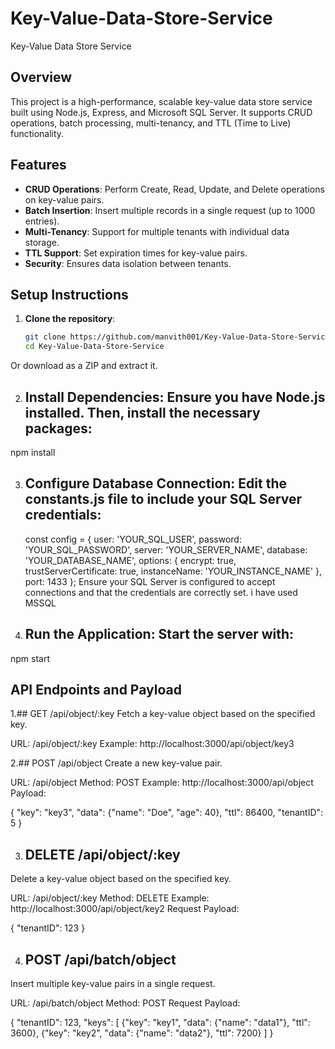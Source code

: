# Key-Value-Data-Store-Service
Key-Value Data Store Service

## Overview

This project is a high-performance, scalable key-value data store service built using Node.js, Express, and Microsoft SQL Server. It supports CRUD operations, batch processing, multi-tenancy, and TTL (Time to Live) functionality.

## Features

- **CRUD Operations**: Perform Create, Read, Update, and Delete operations on key-value pairs.
- **Batch Insertion**: Insert multiple records in a single request (up to 1000 entries).
- **Multi-Tenancy**: Support for multiple tenants with individual data storage.
- **TTL Support**: Set expiration times for key-value pairs.
- **Security**: Ensures data isolation between tenants.

## Setup Instructions

1. **Clone the repository**:
   ```bash
   git clone https://github.com/manvith001/Key-Value-Data-Store-Service.git
   cd Key-Value-Data-Store-Service
Or download as a ZIP and extract it.

2. ## Install Dependencies: Ensure you have Node.js installed. Then, install the necessary packages:
  npm install


3. ## Configure Database Connection: Edit the constants.js file to include your SQL Server credentials:
   const config = {
    user: 'YOUR_SQL_USER',
    password: 'YOUR_SQL_PASSWORD',
    server: 'YOUR_SERVER_NAME',
    database: 'YOUR_DATABASE_NAME',
    options: {
        encrypt: true,
        trustServerCertificate: true,
        instanceName: 'YOUR_INSTANCE_NAME'
    },
    port: 1433
};
Ensure your SQL Server is configured to accept connections and that the credentials are correctly set.
i have used MSSQL

4. ## Run the Application: Start the server with:
  npm start

##  API Endpoints and Payload
1.##  GET /api/object/:key
Fetch a key-value object based on the specified key.

URL: /api/object/:key
Example: http://localhost:3000/api/object/key3

2.## POST /api/object
Create a new key-value pair.

URL: /api/object
Method: POST
Example: http://localhost:3000/api/object
Payload:

{
    "key": "key3",
    "data": {"name": "Doe", "age": 40},
    "ttl": 86400,
    "tenantID": 5
}

3. ## DELETE /api/object/:key
Delete a key-value object based on the specified key.

URL: /api/object/:key
Method: DELETE
Example: http://localhost:3000/api/object/key2
Request Payload:

{
    "tenantID": 123
}

4. ## POST /api/batch/object
Insert multiple key-value pairs in a single request.

URL: /api/batch/object
Method: POST
Request Payload:

{
    "tenantID": 123,
    "keys": [
        {"key": "key1", "data": {"name": "data1"}, "ttl": 3600},
        {"key": "key2", "data": {"name": "data2"}, "ttl": 7200}
    ]
}

